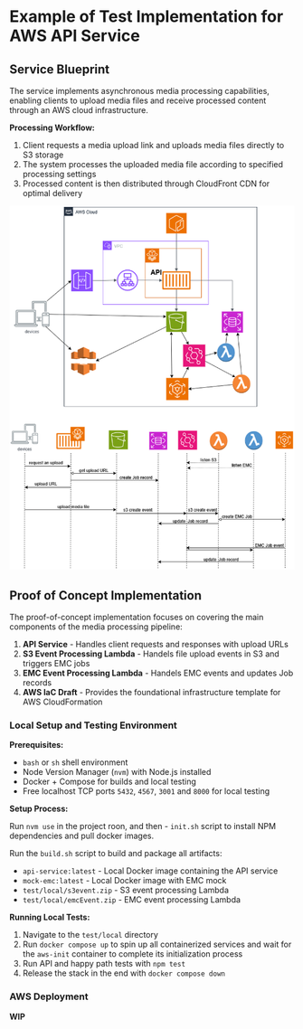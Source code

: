 # Example of Test Implementation for AWS API Service

## Service Blueprint

The service implements asynchronous media processing capabilities,
enabling clients to upload media files and receive processed content
through an AWS cloud infrastructure.

**Processing Workflow:**
1. Client requests a media upload link and uploads media files directly to S3 storage
2. The system processes the uploaded media file according to specified processing settings
3. Processed content is then distributed through CloudFront CDN for optimal delivery

![AWS Infra](./docs/AWS.png "AWS Infrastructure Diagram")

## Proof of Concept Implementation

The proof-of-concept implementation focuses on covering the main components
of the media processing pipeline:

1. **API Service** - Handles client requests and responses with upload URLs
2. **S3 Event Processing Lambda** - Handels file upload events in S3 and triggers EMC jobs
3. **EMC Event Processing Lambda** - Handels EMC events and updates Job records
4. **AWS IaC Draft** - Provides the foundational infrastructure template for AWS CloudFormation

### Local Setup and Testing Environment

**Prerequisites:**
- `bash` or `sh` shell environment
- Node Version Manager (`nvm`) with Node.js installed
- Docker + Compose for builds and local testing
- Free localhost TCP ports `5432`, `4567`, `3001` and `8000` for local testing

**Setup Process:**

Run `nvm use` in the project roon, and then - `init.sh` script
to install NPM dependencies and pull docker images.

Run the `build.sh` script to build and package all artifacts:
- `api-service:latest` - Local Docker image containing the API service
- `mock-emc:latest` - Local Docker image with EMC mock
- `test/local/s3event.zip` - S3 event processing Lambda
- `test/local/emcEvent.zip` - EMC event processing Lambda

**Running Local Tests:**

1. Navigate to the `test/local` directory
2. Run `docker compose up` to spin up all containerized services and wait for the `aws-init` container to complete its initialization process
3. Run API and happy path tests with `npm test`
4. Release the stack in the end with `docker compose down`

### AWS Deployment

**WIP**
